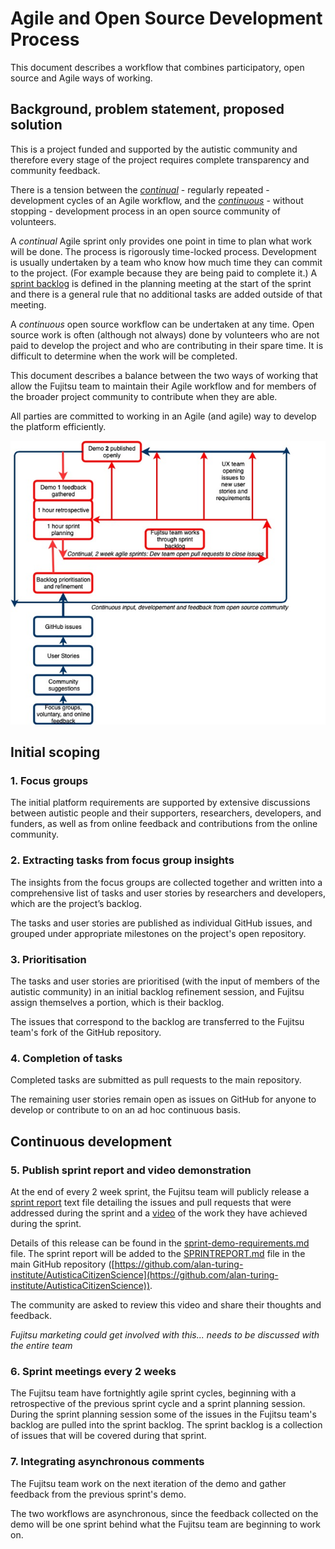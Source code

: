# Agile and Open Source Development Process

This document describes a workflow that combines participatory, open source and Agile ways of working.

## Background, problem statement, proposed solution

This is a project funded and supported by the autistic community and therefore every stage of the project requires complete transparency and community feedback.

There is a tension between the [*continual*](https://en.wiktionary.org/wiki/continual) - regularly repeated - development cycles of an Agile workflow, and the [*continuous*](https://en.wiktionary.org/wiki/continuous) - without stopping - development process in an open source community of volunteers.

A *continual* Agile sprint only provides one point in time to plan what work will be done.
The process is rigorously time-locked process.
Development is usually undertaken by a team who know how much time they can commit to the project.
(For example because they are being paid to complete it.)
A [sprint backlog](https://www.mountaingoatsoftware.com/agile/scrum/scrum-tools/sprint-backlog) is defined in the planning meeting at the start of the sprint and there is a general rule that no additional tasks are added outside of that meeting.

A *continuous* open source workflow can be undertaken at any time.
Open source work is often (although not always) done by volunteers who are not paid to develop the project and who are contributing in their spare time.
It is difficult to determine when the work will be completed.

This document describes a balance between the two ways of working that allow the Fujitsu team to maintain their Agile workflow and for members of the broader project community to contribute when they are able.

All parties are committed to working in an Agile (and agile) way to develop the platform efficiently.

![](/images/agile-opensource-workflow.png)

## Initial scoping

### 1. Focus groups

The initial platform requirements are supported by extensive discussions between autistic people and their supporters, researchers, developers, and funders, as well as from online feedback and contributions from the online community.

### 2. Extracting tasks from focus group insights

The insights from the focus groups are collected together and written into a comprehensive list of tasks and user stories by researchers and developers, which are the project’s backlog.

The tasks and user stories are published as individual GitHub issues, and grouped under appropriate milestones on the project's open repository.

### 3. Prioritisation

The tasks and user stories are prioritised (with the input of members of the autistic community) in an initial backlog refinement session, and Fujitsu assign themselves a portion, which is their backlog.

The issues that correspond to the backlog are transferred to the Fujitsu team's fork of the GitHub repository.

### 4. Completion of tasks

Completed tasks are submitted as pull requests to the main repository.

The remaining user stories remain open as issues on GitHub for anyone to develop or contribute to on an ad hoc continuous basis.

## Continuous development

### 5. Publish sprint report and video demonstration

At the end of every 2 week sprint, the Fujitsu team will publicly release a [sprint report](#sprint-report) text file detailing the issues and pull requests that were addressed during the sprint and a [video](#video) of the work they have achieved during the sprint.

Details of this release can be found in the [sprint-demo-requirements.md](project-management/sprint-demo-requirements.md) file.
The sprint report will be added to the [SPRINTREPORT.md](SPRINTREPORT.md) file in the main GitHub repository ([https://github.com/alan-turing-institute/AutisticaCitizenScience](https://github.com/alan-turing-institute/AutisticaCitizenScience)).

The community are asked to review this video and share their thoughts and feedback.

*Fujitsu marketing could get involved with this... needs to be discussed with the entire team*

### 6. Sprint meetings every 2 weeks

The Fujitsu team have fortnightly agile sprint cycles, beginning with a retrospective of the previous sprint cycle and a sprint planning session.
During the sprint planning session some of the issues in the Fujitsu team's backlog are pulled into the sprint backlog.
The sprint backlog is a collection of issues that will be covered during that sprint.

### 7. Integrating asynchronous comments

The Fujitsu team work on the next iteration of the demo and gather feedback from the previous sprint's demo.

The two workflows are asynchronous, since the feedback collected on the demo will be one sprint behind what the Fujitsu team are beginning to work on.
